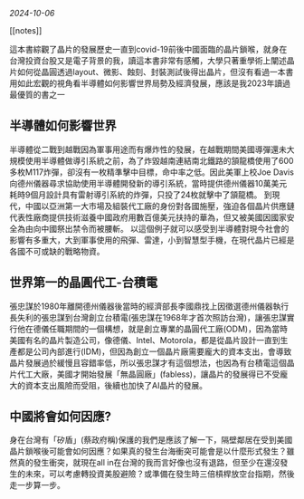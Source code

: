 *2024-10-06*

[[notes]]

這本書綜觀了晶片的發展歷史一直到covid-19前後中國面臨的晶片鎖喉，就身在台灣投資台股又是電子背景的我，讀這本書非常有感觸，大學只著重學術上闡述晶片如何從晶圓透過layout、微影、蝕刻、封裝測試後得出晶片，但沒有看過一本書用如此宏觀的視角看半導體如何影響世界局勢及經濟發展，應該是我2023年讀過最優質的書之一
## 半導體如何影響世界
半導體從二戰到越戰因為軍事用途而有爆炸性的發展，在越戰期間美國導彈還未大規模使用半導體做導引系統之前，為了炸毀越南連結南北鐵路的頷龍橋使用了600多枚M117炸彈，卻沒有一枚精準擊中目標，命中率之低。因此美軍上校Joe Davis向德州儀器尋求協助使用半導體開發新的導引系統，當時提供德州儀器10萬美元耗時9個月設計具有雷射導引系統的炸彈，只投了24枚就擊中了頷龍橋。
到現代，中國以亞洲第一大市場及組裝代工廠的身份對各國施壓，強迫各個晶片供應鏈代表性廠商提供技術滋養中國政府用數百億美元扶持的華為，但又被美國因國家安全為由向中國祭出禁令而被腰斬。
以這個例子就可以感受到半導體對現今社會的影響有多重大，大到軍事使用的飛彈、雷達，小到智慧型手機，在現代晶片已經是各國不可或缺的戰略物資。
## 世界第一的晶圓代工-台積電
張忠謀於1980年離開德州儀器後當時的經濟部長李國鼎找上因徵選德州儀器執行長失利的張忠謀到台灣創立台積電(張忠謀在1968年才首次照訪台灣)，讓張忠謀實行他在德儀任職期間的一個構想，就是創立專業的晶圓代工廠(ODM)，因為當時美國有名的晶片製造公司，像德儀、Intel、Motorola，都是從晶片設計一直到生產都是公司內部進行(IDM)，但因為創立一個晶片廠需要龐大的資本支出，會導致晶片發展過於緩慢且容錯率低，所以張忠謀才有這個想法，也因為有台積電這個晶片代工大廠，美國才開始發展「無晶圓廠」(fabless)，讓晶片的發展得已不受龐大的資本支出風險而受阻，後續也加快了AI晶片的發展。
## 中國將會如何因應?
身在台灣有「矽盾」(蔡政府稱)保護的我們是應該了解一下，隔壁鄰居在受到美國晶片鎖喉後可能會如何因應？如果真的發生台海衝突可能會是以什麼形式發生？雖然真的發生衝突，就現在all in在台灣的我而言好像也沒有退路，但至少在還沒發生的未來，可以考慮轉投資美股避險？或準備在發生時三倍槓桿放空台指期，然後走一步算一步。
